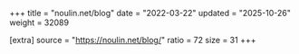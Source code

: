 +++
title = "noulin.net/blog"
date = "2022-03-22"
updated = "2025-10-26"
weight = 32089

[extra]
source = "https://noulin.net/blog/"
ratio = 72
size = 31
+++
